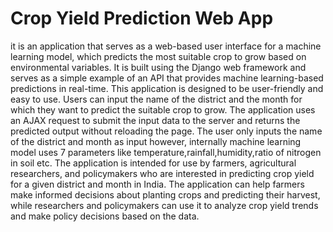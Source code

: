 # Crop Yield Prediction Web App
it is an application that serves as a web-based user interface for a machine learning model, which predicts the most suitable crop to grow based on environmental variables. It is built using the Django web framework and serves as a simple example of an API that provides machine learning-based predictions in real-time.
This application is designed to be user-friendly and easy to use. Users can input the name of the district and the month for which they want to predict the suitable crop to grow. The application uses an AJAX request to submit the input data to the server and returns the predicted output without reloading the page.
The user only inputs the name of the district and month as input however, internally machine learning model uses 7 parameters like temperature,rainfall,humidity,ratio of nitrogen in soil etc.
The application is intended for use by farmers, agricultural researchers, and policymakers who are interested in predicting crop yield for a given district and month in India. The application can help farmers make informed decisions about planting crops and predicting their harvest, while researchers and policymakers can use it to analyze crop yield trends and make policy decisions based on the data.

